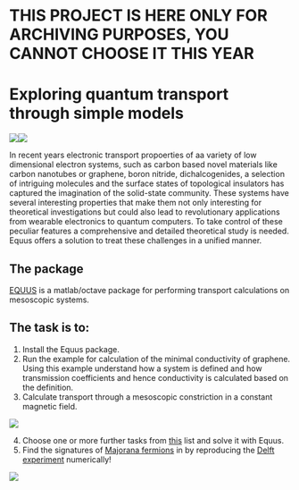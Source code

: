 # THIS PROJECT IS HERE ONLY FOR ARCHIVING PURPOSES, YOU CANNOT CHOOSE IT THIS YEAR


# Exploring quantum transport through simple models 

![](http://eqt.elte.hu/EQuUs/html/logo_equus.jpg)![](http://eqt.elte.hu/sites/default/files/topic_icons.jpg)


In recent years electronic transport propoerties of aa variety of low dimensional electron systems, such as carbon based novel materials like carbon nanotubes or graphene, boron nitride, dichalcogenides, a selection of intriguing molecules and the surface states of topological insulators has captured the imagination of the solid-state community. These systems have several interesting properties that make them not only interesting for theoretical investigations but could also lead to revolutionary applications from wearable electronics to quantum computers. To take control of these peculiar features a comprehensive and detailed theoretical study is needed. Equus offers a solution to treat these challenges in a unified manner.


## The package

[EQUUS](http://eqt.elte.hu/EQuUs/html/)  is a matlab/octave package for performing transport calculations on mesoscopic systems.

## The task is to:

1. Install the Equus package.
2. Run the example for calculation of the minimal conductivity of graphene. Using this example understand how a system is defined and how transmission coefficients and hence conductivity is calculated based on the definition. 
3. Calculate transport through a mesoscopic constriction in a constant magnetic field. 

  ![](http://oroszl.web.elte.hu/mezo/constrictBfield.png)
  
  
4. Choose one or more further tasks from [this](http://oroszl.web.elte.hu/mezo/Tasks.html) list and solve it with Equus.
5. Find the signatures of [Majorana fermions](https://en.wikipedia.org/wiki/Majorana_fermion) in by reproducing the [Delft experiment](https://www.nature.com/articles/nature26142) numerically!

![](https://media.springernature.com/m685/nature-assets/nature/journal/v556/n7699/images/nature26142-f1.jpg)

